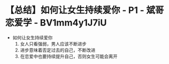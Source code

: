 # 【总结】如何让女生持续爱你 - P1 - 斌哥恋爱学 - BV1mm4y1J7iU

-   如何让女生持续爱你
    1.  女人只看强弱，男人应该不断进步
    2.  进步意味着否定过去的自己，不断改进
    3.  在恋爱中也要持续提升自己，否则女生可能会离开